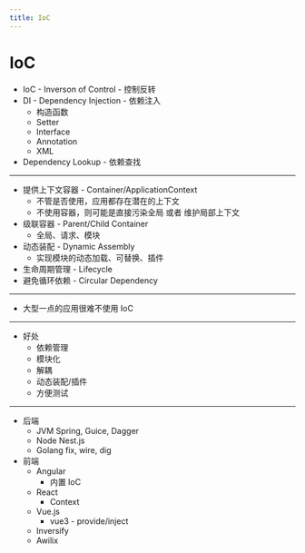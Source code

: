 ```yaml
---
title: IoC
---
```


# IoC

- IoC - Inverson of Control - 控制反转
- DI - Dependency Injection - 依赖注入
  - 构造函数
  - Setter
  - Interface
  - Annotation
  - XML
- Dependency Lookup - 依赖查找

---

- 提供上下文容器 - Container/ApplicationContext
  - 不管是否使用，应用都存在潜在的上下文
  - 不使用容器，则可能是直接污染全局 或者 维护局部上下文
- 级联容器 - Parent/Child Container
  - 全局、请求、模块
- 动态装配 - Dynamic Assembly
  - 实现模块的动态加载、可替换、插件
- 生命周期管理 - Lifecycle
- 避免循环依赖 - Circular Dependency

---

- 大型一点的应用很难不使用 IoC


---

- 好处
  - 依赖管理
  - 模块化
  - 解耦
  - 动态装配/插件
  - 方便测试

---

- 后端
  - JVM Spring, Guice, Dagger
  - Node Nest.js
  - Golang fix, wire, dig
- 前端
  - Angular
    - 内置 IoC
  - React
    - Context
  - Vue.js
    - vue3 - provide/inject
  - Inversify
  - Awilix
